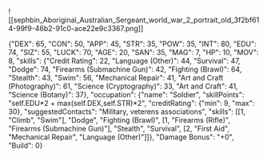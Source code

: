 ![[sephbin_Aboriginal_Australian_Sergeant_world_war_2_portrait_old_3f2bf614-99f9-46b2-91c0-ace22e9c3367.png]]

{"DEX": 65, "CON": 50, "APP": 45, "STR": 35, "POW": 35, "INT": 80, "EDU": 74, "SIZ": 55, "LUCK": 70, "AGE": 20, "SAN": 35, "MAG": 7, "HP": 10, "MOV": 8, "skills": {"Credit Rating": 22, "Language (Other)": 44, "Survival": 47, "Dodge": 74, "Firearms (Submachine Gun)": 42, "Fighting (Brawl)": 64, "Stealth": 43, "Swim": 56, "Mechanical Repair": 41, "Art and Craft (Photography)": 61, "Science (Cryptography)": 33, "Art and Craft": 41, "Science (Botany)": 37}, "occupation": {"name": "Soldier", "skillPoints": "self.EDU*2 + max(self.DEX,self.STR)*2", "creditRating": {"min": 9, "max": 30}, "suggestedContacts": "Military, veterens associations", "skills": [[1, "Climb", "Swim"], "Dodge", "Fighting (Brawl)", [1, "Firearms (Rifle)", "Firearms (Submachine Gun)"], "Stealth", "Survival", [2, "First Aid", "Mechanical Repair", "Language (Other)"]]}, "Damage Bonus": "+0", "Build": 0}